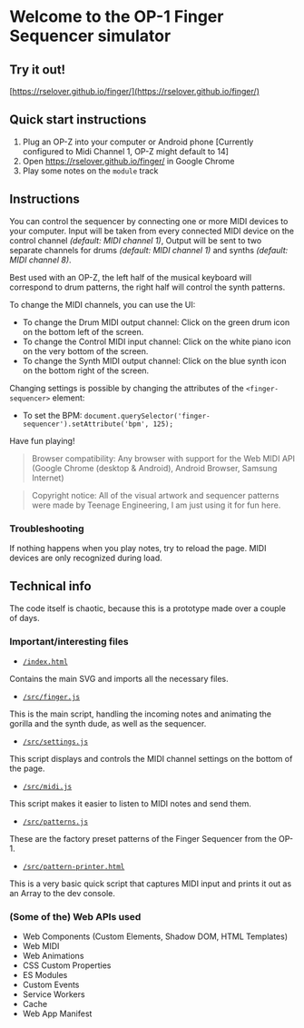 # Welcome to the OP-1 Finger Sequencer simulator

## Try it out!

[https://rselover.github.io/finger/](https://rselover.github.io/finger/)

## Quick start instructions

1. Plug an OP-Z into your computer or Android phone [Currently configured to Midi Channel 1, OP-Z might default to 14]
2. Open https://rselover.github.io/finger/ in Google Chrome
3. Play some notes on the `module` track

## Instructions

You can control the sequencer by connecting one or more MIDI devices to your computer.
Input will be taken from every connected MIDI device on the control channel _(default: MIDI channel 1)_,
Output will be sent to two separate channels for drums _(default: MIDI channel 1)_ and synths _(default: MIDI channel 8)_.

Best used with an OP-Z, the left half of the musical keyboard will correspond to drum patterns, the right half will control the synth patterns.

To change the MIDI channels, you can use the UI:

- To change the Drum MIDI output channel: Click on the green drum icon on the bottom left of the screen.
- To change the Control MIDI input channel: Click on the white piano icon on the very bottom of the screen.
- To change the Synth MIDI output channel: Click on the blue synth icon on the bottom right of the screen.

Changing settings is possible by changing the attributes of the `<finger-sequencer>` element:

- To set the BPM: `document.querySelector('finger-sequencer').setAttribute('bpm', 125);`

Have fun playing!

> Browser compatibility: Any browser with support for the Web MIDI API (Google Chrome (desktop & Android), Android Browser, Samsung Internet)

> Copyright notice: All of the visual artwork and sequencer patterns were made by Teenage Engineering, I am just using it for fun here.

### Troubleshooting

If nothing happens when you play notes, try to reload the page. MIDI devices are only recognized during load.

## Technical info

The code itself is chaotic, because this is a prototype made over a couple of days.

### Important/interesting files

- [`/index.html`](https://github.com/sampi/finger/blob/master/index.html)

Contains the main SVG and imports all the necessary files.

- [`/src/finger.js`](https://github.com/sampi/finger/blob/master/src/finger.js)

This is the main script, handling the incoming notes and animating the gorilla and the synth dude, as well as the sequencer.

- [`/src/settings.js`](https://github.com/sampi/finger/blob/master/src/settings.js)

This script displays and controls the MIDI channel settings on the bottom of the page.

- [`/src/midi.js`](https://github.com/sampi/finger/blob/master/src/midi.js)

This script makes it easier to listen to MIDI notes and send them.

- [`/src/patterns.js`](https://github.com/sampi/finger/blob/master/src/patterns.js)

These are the factory preset patterns of the Finger Sequencer from the OP-1.

- [`/src/pattern-printer.html`](https://github.com/sampi/finger/blob/master/src/pattern-printer.html)

This is a very basic quick script that captures MIDI input and prints it out as an Array to the dev console.

### (Some of the) Web APIs used

- Web Components (Custom Elements, Shadow DOM, HTML Templates)
- Web MIDI
- Web Animations
- CSS Custom Properties
- ES Modules
- Custom Events
- Service Workers
- Cache
- Web App Manifest

